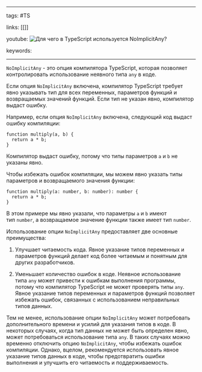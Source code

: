 ____

tags: #TS

links: [[]]

youtube: 
![Для чего в TypeScript используется `NoImplicitAny`?](https://youtu.be/54C3u9aCtoU?t=123)

keywords:

_____

`NoImplicitAny` - это опция компилятора TypeScript, которая позволяет контролировать использование неявного типа `any` в коде.

Если опция `NoImplicitAny` включена, компилятор TypeScript требует явно указывать тип для всех переменных, параметров функций и возвращаемых значений функций. Если тип не указан явно, компилятор выдаст ошибку.

Например, если опция `NoImplicitAny` включена, следующий код выдаст ошибку компиляции:

```
function multiply(a, b) {
  return a * b;
}
```

Компилятор выдаст ошибку, потому что типы параметров `a` и `b` не указаны явно.

Чтобы избежать ошибок компиляции, мы можем явно указать типы параметров и возвращаемого значения функции:

```
function multiply(a: number, b: number): number {
  return a * b;
}
```

В этом примере мы явно указали, что параметры `a` и `b` имеют тип `number`, а возвращаемое значение функции также имеет тип `number`.

Использование опции `NoImplicitAny` предоставляет две основные преимущества:

1.  Улучшает читаемость кода. Явное указание типов переменных и параметров функций делает код более читаемым и понятным для других разработчиков.
    
2.  Уменьшает количество ошибок в коде. Неявное использование типа `any` может привести к ошибкам выполнения программы, потому что компилятор TypeScript не может проверять типы `any`. Явное указание типов переменных и параметров функций позволяет избежать ошибок, связанных с использованием неправильных типов данных.
    

Тем не менее, использование опции `NoImplicitAny` может потребовать дополнительного времени и усилий для указания типов в коде. В некоторых случаях, когда тип данных не может быть определен явно, может потребоваться использование типа `any`. В таких случаях можно временно отключить опцию `NoImplicitAny`, чтобы избежать ошибок компиляции. Однако, вцелом, рекомендуется использовать явное указание типов данных в коде, чтобы предотвратить ошибки выполнения и улучшить его читаемость и поддерживаемость.
